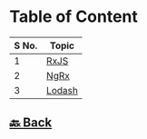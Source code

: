 <h1>Table of Content</h1>

| S No. | Topic                                                                                                              |
| ----- | ------------------------------------------------------------------------------------------------------------------ |
| 1     | <a href="https://github.com/sanjay9616/JavaScript/blob/master/JavaScript-Technologies/RxJS/README.md">RxJS</a>     |
| 2     | <a href="https://github.com/sanjay9616/JavaScript/blob/master/JavaScript-Technologies/NgRx/README.md">NgRx</a>     |
| 3     | <a href="https://github.com/sanjay9616/JavaScript/blob/master/JavaScript-Technologies/Lodash/README.md">Lodash</a> |

<h2><a href="https://github.com/sanjay9616/JavaScript/blob/master/README.md"> 🔙 Back</a></h2>
